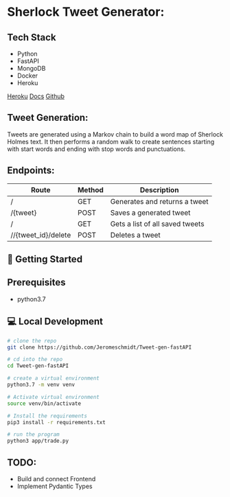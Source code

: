 # Sherlock Tweet Generator:

## Tech Stack
- Python
- FastAPI
- MongoDB
- Docker
- Heroku

[Heroku](https://sherlock-tweetgen-fastapi.herokuapp.com/)
[Docs](https://sherlock-tweetgen-fastapi.herokuapp.com/docs)
[Github](https://github.com/Jeromeschmidt/Tweet-gen-fastAPI)

## Tweet Generation:
Tweets are generated using a Markov chain to build a word map of Sherlock Holmes text. It then performs a random walk to create sentences starting with start words and ending with stop words and punctuations.


## Endpoints:
| Route | Method | Description |
| ----------- | ----------- | ----------- |
|/ |GET | Generates and returns a tweet |
|/{tweet}| POST | Saves a generated tweet |
|/ |GET | Gets a list of all saved tweets |
|//{tweet_id}/delete | POST | Deletes a tweet |


## 🚀 Getting Started

## Prerequisites
* python3.7

## 💻 Local Development

```bash
# clone the repo
git clone https://github.com/Jeromeschmidt/Tweet-gen-fastAPI
```
```bash
# cd into the repo
cd Tweet-gen-fastAPI
```
```bash
# create a virtual environment
python3.7 -m venv venv
```
```bash
# Activate virtual environment
source venv/bin/activate
```
```bash
# Install the requirements
pip3 install -r requirements.txt
```
```bash
# run the program
python3 app/trade.py
```


## TODO:
- Build and connect Frontend
- Implement Pydantic Types
